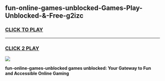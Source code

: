 
## fun-online-games-unblocked-Games-Play-Unblocked-&-Free-g2izc
<h3>
<a href="https://premium76.site?title=fun-online-games-unblocked&ref=24A">CLICK TO PLAY</a></h3>
<hr>

<h3>
<a href="https://premium76.site?title=fun-online-games-unblocked&ref=24A">CLICK 2 PLAY</a>
  
</h3>

<a href="https://premium76.site?title=fun-online-games-unblocked&ref=24A"><img src="https://clearcache.store/games.png"></a>


**fun-online-games-unblocked games unblocked: Your Gateway to Fun and Accessible Online Gaming**
